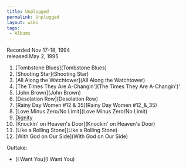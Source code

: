 ```yaml
---
title: Unplugged
permalink: Unplugged
layout: wiki
tags:
 - Albums
---
```


Recorded Nov 17-18, 1994  
released May 2, 1995

1.  [Tombstone Blues](Tombstone Blues)
2.  [Shooting Star](Shooting Star)
3.  [All Along the Watchtower](All Along the Watchtower)
4.  [The Times They Are
    A-Changin'](The Times They Are A-Changin')'
5.  [John Brown](John Brown)
6.  [Desolation Row](Desolation Row)
7.  [Rainy Day Women \#12 &amp;
    35](Rainy Day Women #12_&amp;_35)
8.  [Love Minus Zero/No Limit](Love Minus Zero/No Limit)
9.  [Dignity](Dignity)
10. [Knockin' on Heaven's Door](Knockin' on Heaven's Door)
11. [Like a Rolling Stone](Like a Rolling Stone)
12. [With God on Our Side](With God on Our Side)

Outtake:

-   [I Want You](I Want You)

